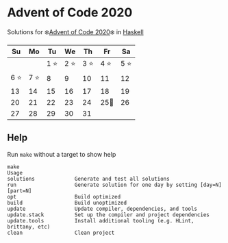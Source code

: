 # Advent of Code 2020

Solutions for ❄️[Advent of Code 2020]❄️ in [Haskell]

| Su   | Mo   | Tu   | We   | Th   | Fr   | Sa   |
| ---- | ---- | ---- | ---- | ---- | ---- | ---- |
|      |      | 1 ⭐ | 2 ⭐ | 3 ⭐ | 4 ⭐ | 5 ⭐ |
| 6 ⭐ | 7 ⭐ | 8    | 9    | 10   | 11   | 12   |
| 13   | 14   | 15   | 16   | 17   | 18   | 19   |
| 20   | 21   | 22   | 23   | 24   | 25🎄 | 26   |
| 27   | 28   | 29   | 30   | 31   |      |      |

## Help

Run `make` without a target to show help

```console
make
Usage
solutions             Generate and test all solutions
run                   Generate solution for one day by setting [day=N] [part=N]
opt                   Build optimized
build                 Build unoptimized
update                Update compiler, dependencies, and tools
update.stack          Set up the compiler and project dependencies
update.tools          Install additional tooling (e.g. HLint, brittany, etc)
clean                 Clean project
```

[Advent of Code 2020]: https://adventofcode.com/2020
[Haskell]: https://www.haskell.org
